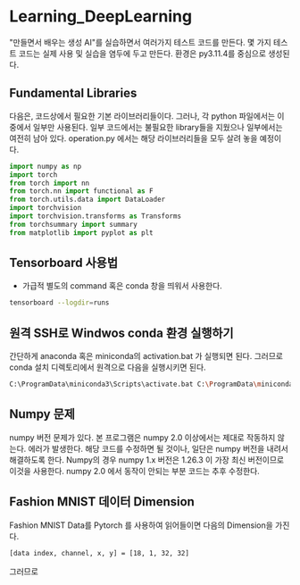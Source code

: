 # Learning_DeepLearning
"만들면서 배우는 생성 AI"를 실습하면서 여러가지 테스트 코드를 만든다. 몇 가지 테스트 코드는 실제 사용 및 실습을 염두에 두고 만든다.
환경은 py3.11.4를 중심으로 생성된다. 

## Fundamental Libraries 
다음은, 코드상에서 필요한 기본 라이브러리들이다.
그러나, 각 python 파일에서는 이 중에서 일부만 사용된다.
일부 코드에서는 불필요한 library들을 지웠으나 일부에서는 여전히 남아 있다.
operation.py 에서는 해당 라이브러리들을 모두 살려 놓을 예정이다.
~~~python
import numpy as np
import torch
from torch import nn
from torch.nn import functional as F
from torch.utils.data import DataLoader
import torchvision
import torchvision.transforms as Transforms
from torchsummary import summary
from matplotlib import pyplot as plt
~~~

## Tensorboard 사용법
- 가급적 별도의 command 혹은 conda 창을 띄워서 사용한다.
~~~bash
tensorboard --logdir=runs
~~~

## 원격 SSH로 Windwos conda 환경 실행하기
간단하게 anaconda 혹은 miniconda의 activation.bat 가 실행되면 된다.
그러므로 conda 설치 디렉토리에서 원격으로 다음을 실행시키면 된다.
~~~bash
C:\ProgramData\miniconda3\Scripts\activate.bat C:\ProgramData\miniconda3
~~~

## Numpy 문제
numpy 버전 문제가 있다. 본 프로그램은 numpy 2.0 이상에서는 제대로 작동하지 않는다. 에러가 발생한다.
해당 코드를 수정하면 될 것이나, 일단은 numpy 버전을 내려서 해결하도록 한다.
Numpy의 경우 numpy 1.x 버전은 1.26.3 이 가장 최신 버전이므로 이것을 사용한다.
numpy 2.0 에서 동작이 안되는 부분 코드는 추후 수정한다.

## Fashion MNIST 데이터 Dimension
Fashion MNIST Data를 Pytorch 를 사용하여 읽어들이면 다음의 Dimension을 가진다.
~~~bash
[data index, channel, x, y] = [18, 1, 32, 32]
~~~
그러므로 
